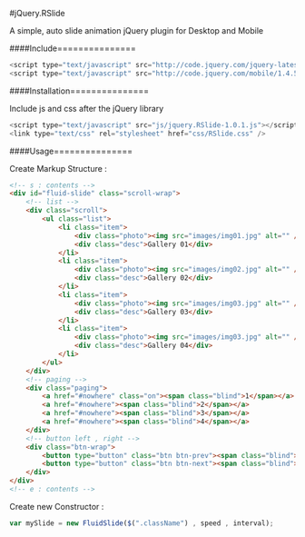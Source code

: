 #jQuery.RSlide

A simple, auto slide animation jQuery plugin for Desktop and Mobile


####Include===============

```javascript
<script type="text/javascript" src="http://code.jquery.com/jquery-latest.min.js"></script>
<script type="text/javascript" src="http://code.jquery.com/mobile/1.4.5/jquery.mobile-1.4.5.min.js"></script>
```

####Installation===============

Include js and css after the jQuery library

```javascript
<script type="text/javascript" src="js/jquery.RSlide-1.0.1.js"></script>
<link type="text/css" rel="stylesheet" href="css/RSlide.css" />
```

####Usage===============

Create Markup Structure :
```html
<!-- s : contents -->
<div id="fluid-slide" class="scroll-wrap">
	<!-- list -->
	<div class="scroll">
		<ul class="list">
			<li class="item">
				<div class="photo"><img src="images/img01.jpg" alt="" /></div>
				<div class="desc">Gallery 01</div>
			</li>
			<li class="item">
				<div class="photo"><img src="images/img02.jpg" alt="" /></div>
				<div class="desc">Gallery 02</div>
			</li>
			<li class="item">
				<div class="photo"><img src="images/img03.jpg" alt="" /></div>
				<div class="desc">Gallery 03</div>
			</li>
			<li class="item">
				<div class="photo"><img src="images/img03.jpg" alt="" /></div>
				<div class="desc">Gallery 04</div>
			</li>
		</ul>
	</div>
	<!-- paging -->
	<div class="paging">
		<a href="#nowhere" class="on"><span class="blind">1</span></a>
		<a href="#nowhere"><span class="blind">2</span></a>
		<a href="#nowhere"><span class="blind">3</span></a>
		<a href="#nowhere"><span class="blind">4</span></a>
	</div>
	<!-- button left , right -->
	<div class="btn-wrap">
		<button type="button" class="btn btn-prev"><span class="blind">prev</span></button>
		<button type="button" class="btn btn-next"><span class="blind">next</span></button>
	</div>
</div>
<!-- e : contents -->
```
Create new Constructor :
```javascript
var mySlide = new FluidSlide($(".className") , speed , interval);
```

